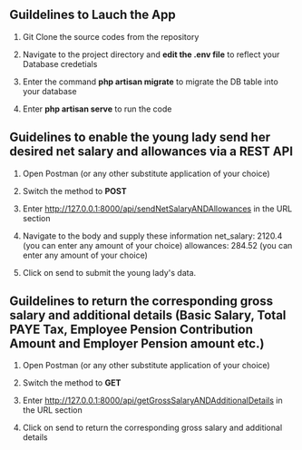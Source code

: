 ## Guildelines to Lauch the App

1. Git Clone the source codes from the repository

2. Navigate to the project directory and <b>edit the .env file</b> to reflect your Database credetials

3. Enter the command <b>php artisan migrate</b> to migrate the DB table into your database

4. Enter <b>php artisan serve</b> to run the code


## Guidelines to enable the young lady send her desired net salary and allowances via a REST API

1. Open Postman (or any other substitute application of your choice)

2. Switch the method to <b>POST</b>

3. Enter http://127.0.0.1:8000/api/sendNetSalaryANDAllowances in the URL section

4. Navigate to the body and supply these information 
   net_salary: 2120.4 (you can enter any amount of your choice)
   allowances: 284.52 (you can enter any amount of your choice)

5. Click on send to submit the young lady's data.

## Guildelines to return the corresponding gross salary and additional details (Basic Salary, Total PAYE Tax, Employee Pension Contribution Amount and Employer Pension amount etc.)

1. Open Postman (or any other substitute application of your choice)

2. Switch the method to <b>GET</b>

3. Enter http://127.0.0.1:8000/api/getGrossSalaryANDAdditionalDetails in the URL section

4. Click on send to return the corresponding gross salary and additional details
